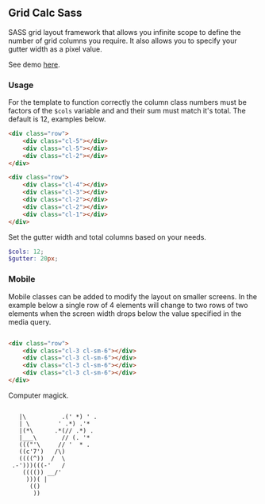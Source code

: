 ## Grid Calc Sass

SASS grid layout framework that allows you infinite scope to define the number of grid columns you require. It also allows you to specify your gutter width as a pixel value.

See demo <a href="https://codepen.io/Rueb/pen/qyeVWZ">here</a>.

### Usage

For the template to function correctly the column class numbers must be factors of the ``` $cols ```  variable and and their sum must match it's total. The default is 12, examples below.

``` html
<div class="row">
    <div class="cl-5"></div>
    <div class="cl-5"></div>
    <div class="cl-2"></div>
</div>

<div class="row">
    <div class="cl-4"></div>
    <div class="cl-3"></div>
    <div class="cl-2"></div>
    <div class="cl-2"></div>
    <div class="cl-1"></div>
</div>

```
Set the gutter width and total columns based on your needs.

``` scss
$cols: 12;
$gutter: 20px;
```

### Mobile

Mobile classes can be added to modify the layout on smaller screens. In the example below a single row of 4 elements will change to two rows of two elements when the screen width drops below the value specified in the media query.

``` html

<div class="row">
    <div class="cl-3 cl-sm-6"></div>
    <div class="cl-3 cl-sm-6"></div>
    <div class="cl-3 cl-sm-6"></div>
    <div class="cl-3 cl-sm-6"></div>
</div>

```

Computer magick.

```

   |\          .(' *) ' .
   | \        ' .*) .'*
   |(*\      .*(// .*) .
   |___\       // (. '*
   ((("'\     // '  * .
   ((c'7')   /\)
   ((((^))  /  \
 .-')))(((-'   /
    (((()) __/'
     )))( |
      (()
       ))

```
